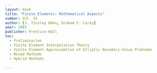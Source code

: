 ```yaml
---
layout: book
title: "Finite Elements: Mathematical Aspects"
number: Vol. IV
author: [J. Tinsley Oden, Graham F. Carey]
year: 1983
publisher: Prentice-Hall
toc:
  - Preliminaries
  - Finite Element Interpolation Theory
  - Finite Element Approximation of Elliptic Boundary-Value Problems
  - Mixed Methods
  - Hybrid Methods
 
---
```



